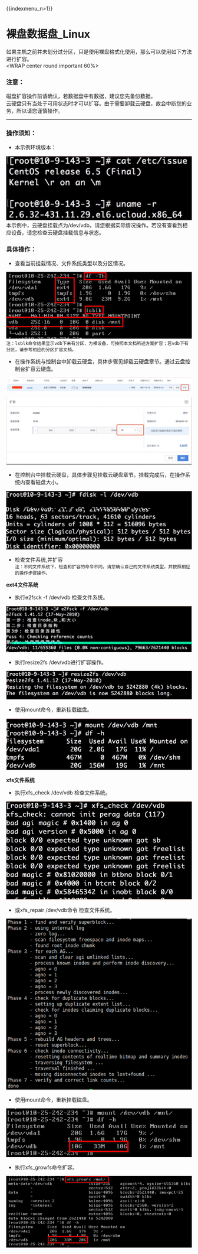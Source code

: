 {{indexmenu_n>1}}

# 裸盘数据盘_Linux

如果主机之前并未划分过分区，只是使用裸盘格式化使用，那么可以使用如下方法进行扩容。  
<WRAP center round important 60%>

### 注意：

磁盘扩容操作前请确认，若数据盘中有数据，建议您先备份数据。  
云硬盘只有当处于可用状态时才可以扩容。由于需要卸载云硬盘，故会中断您的业务，所以请您谨慎操作。  
</WRAP>

-----

### 操作须知：

* 本示例环境版本：  

![](/images/userguide/extend/image1.jpg)  
    本示例中，云硬盘挂载点为/dev/vdb，请您根据实际情况操作。若没有查看到相应设备，请您检查云硬盘挂载信息与状态。

### 具体操作：

* 查看当前挂载情况、文件系统类型以及分区情况。  

![](/images/userguide/extend/df-h.png)  
    `注：lsblk命令结果显示vdb下未有分区，为裸设备，可按照本文档所述方案扩容；若vdb下有分区，请参考相应的分区扩容文档。`  



* 在操作系统与控制台中卸载云硬盘，具体步骤见卸载云硬盘章节。通过云盘控制台扩容云硬盘。 

![](/images/userguide/extend/image3.jpg)  
    
![](/images/userguide/extend/image4.jpg)
    
* 在控制台中挂载云硬盘，具体步骤见挂载云硬盘章节。挂载完成后，在操作系统内查看磁盘大小。  

![](/images/userguide/extend/image5.jpg) 
    
* 检查文件系统,并扩容  
    `注：不同文件系统下，检查和扩容的命令不同，请您确认自己的文件系统类型，并按照相应的操作步骤操作。`  

**ext4文件系统**  

* 执行e2fsck -f /dev/vdb 检查文件系统。 

![](/images/userguide/extend/image6.jpg)  
    
* 执行resize2fs /dev/vdb进行扩容操作。  

![](/images/userguide/extend/resize2fs.png)  
    
* 使用mount命令，重新挂载磁盘。  

![](/images/userguide/extend/mount.png)  

**xfs文件系统**  

* 执行xfs\_check /dev/vdb 检查文件系统。  

![](/images/userguide/extend/xfs_check.png)  
    
* 或xfs\_repair /dev/vdb命令 检查文件系统。  

![](/images/userguide/extend/xfs_repair.png)  
    
* 使用mount命令，重新挂载磁盘。 

![](/images/userguide/extend/mount2.png)  
    
* 执行xfs\_growfs命令扩容。

![](/images/userguide/extend/xfs_growfs.png)
